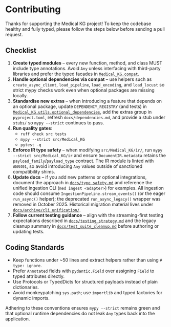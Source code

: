 # Contributing

Thanks for supporting the Medical KG project! To keep the codebase healthy and fully typed,
please follow the steps below before sending a pull request.

## Checklist

1. **Create typed modules** – every new function, method, and class MUST include type
   annotations. Avoid `Any` unless interfacing with third-party libraries and prefer the
   typed facades in [`Medical_KG.compat`](./src/Medical_KG/compat/).
2. **Handle optional dependencies via compat** – use helpers such as `create_async_client`,
   `load_pipeline`, `load_encoding`, and `load_locust` so strict mypy checks work even when
   optional packages are missing locally.
3. **Standardise new extras** – when introducing a feature that depends on an optional
   package, update `DEPENDENCY_REGISTRY` (and tests) in
   [`Medical_KG.utils.optional_dependencies`](./src/Medical_KG/utils/optional_dependencies.py),
   add the extras group in `pyproject.toml`, refresh `docs/dependencies.md`, and provide a
   stub under `stubs/` so `mypy --strict` continues to pass.
4. **Run quality gates**:
   - `ruff check src tests`
   - `mypy --strict src/Medical_KG`
   - `pytest -q`
5. **Enforce IR type safety** – when modifying `src/Medical_KG/ir/`, run
   `mypy --strict src/Medical_KG/ir` and ensure `DocumentIR.metadata` retains
   the `payload_family`/`payload_type` contract. The IR module is linted with
   `ANN401`, so avoid introducing `Any` values outside of sanctioned
   compatibility shims.
6. **Update docs** – if you add new patterns or optional integrations, document the
   approach in [`docs/type_safety.md`](./docs/type_safety.md) and reference the unified
   ingestion CLI (`med ingest <adapter>`) for examples. All ingestion code should consume
   `IngestionPipeline.stream_events()` (or the eager `run_async()` helper); the deprecated
   `run_async_legacy()` wrapper was removed in October 2025. Historical migration material lives
   under [`docs/archive/cli_unification/`](./docs/archive/cli_unification/).
6. **Follow current testing guidance** – align with the streaming-first testing
   expectations described in [`docs/testing_strategy.md`](./docs/testing_strategy.md)
   and the legacy cleanup summary in [`docs/test_suite_cleanup.md`](./docs/test_suite_cleanup.md)
   before authoring or updating tests.

## Coding Standards

- Keep functions under ~50 lines and extract helpers rather than using `# type: ignore`.
- Prefer `Annotated` fields with `pydantic.Field` over assigning `Field` to typed
  attributes directly.
- Use Protocols or TypedDicts for structured payloads instead of plain dictionaries.
- Avoid monkeypatching `sys.path`; use `importlib` and typed factories for dynamic imports.

Adhering to these conventions ensures `mypy --strict` remains green and that optional
runtime dependencies do not leak `Any` types back into the application.
